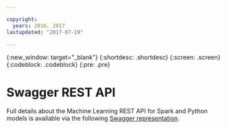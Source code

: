 ```yaml
---

copyright:
  years: 2016, 2017
lastupdated: "2017-07-19"

---
```


{:new_window: target="_blank"}
{:shortdesc: .shortdesc}
{:screen: .screen}
{:codeblock: .codeblock}
{:pre: .pre}

# Swagger REST API


Full details about the Machine Learning REST API for Spark and Python models
is available via the following [Swagger representation](http://watson-ml-api.mybluemix.net/).
